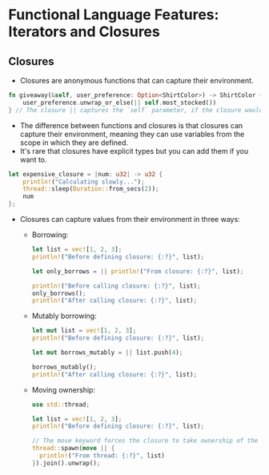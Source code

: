 # Functional Language Features: Iterators and Closures

## Closures

- Closures are anonymous functions that can capture their environment.

```rust
fn giveaway(&self, user_preference: Option<ShirtColor>) -> ShirtColor {
    user_preference.unwrap_or_else(|| self.most_stocked())
} // The closure || captures the `self` parameter, if the closure would need parameters, they would be inside the pipes.
```

- The difference between functions and closures is that closures can capture their environment, meaning they can use variables from the scope in which they are defined.
- It's rare that closures have explicit types but you can add them if you want to.

```rust
let expensive_closure = |num: u32| -> u32 {
    println!("Calculating slowly...");
    thread::sleep(Duration::from_secs(2));
    num
};
```

- Closures can capture values from their environment in three ways:

  - Borrowing:

    ```Rust
    let list = vec![1, 2, 3];
    println!("Before defining closure: {:?}", list);

    let only_borrows = || println!("From closure: {:?}", list);

    println!("Before calling closure: {:?}", list);
    only_borrows();
    println!("After calling closure: {:?}", list);
    ```

  - Mutably borrowing:

    ```Rust
    let mut list = vec![1, 2, 3];
    println!("Before defining closure: {:?}", list);

    let mut borrows_mutably = || list.push(4);

    borrows_mutably();
    println!("After calling closure: {:?}", list);
    ```

  - Moving ownership:

    ```Rust
    use std::thread;

    let list = vec![1, 2, 3];
    println!("Before defining closure: {:?}", list);

    // The move keyword forces the closure to take ownership of the values it uses.
    thread::spawn(move || {
      println!("From thread: {:?}", list)
    }).join().unwrap();
    ```
